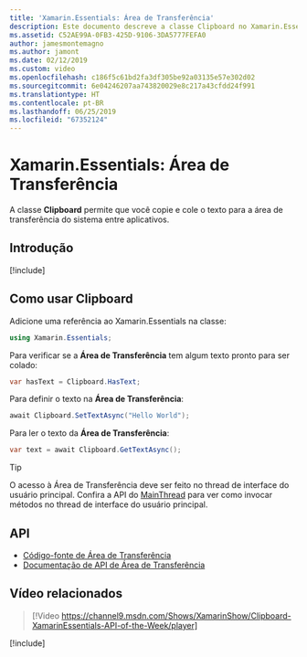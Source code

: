 ```yaml
---
title: 'Xamarin.Essentials: Área de Transferência'
description: Este documento descreve a classe Clipboard no Xamarin.Essentials, que permite copiar e colar o texto para a área de transferência do sistema entre aplicativos.
ms.assetid: C52AE99A-0FB3-425D-9106-3DA5777FEFA0
author: jamesmontemagno
ms.author: jamont
ms.date: 02/12/2019
ms.custom: video
ms.openlocfilehash: c186f5c61bd2fa3df305be92a03135e57e302d02
ms.sourcegitcommit: 6e04246207aa743820029e8c217a43cfdd24f991
ms.translationtype: HT
ms.contentlocale: pt-BR
ms.lasthandoff: 06/25/2019
ms.locfileid: "67352124"
---
```

# <a name="xamarinessentials-clipboard"></a>Xamarin.Essentials: Área de Transferência

A classe **Clipboard** permite que você copie e cole o texto para a área de transferência do sistema entre aplicativos.

## <a name="get-started"></a>Introdução

[!include[](~/essentials/includes/get-started.md)]

## <a name="using-clipboard"></a>Como usar Clipboard

Adicione uma referência ao Xamarin.Essentials na classe:

```csharp
using Xamarin.Essentials;
```

Para verificar se a **Área de Transferência** tem algum texto pronto para ser colado:

```csharp
var hasText = Clipboard.HasText;
```

Para definir o texto na **Área de Transferência**:

```csharp
await Clipboard.SetTextAsync("Hello World");
```

Para ler o texto da **Área de Transferência**:

```csharp
var text = await Clipboard.GetTextAsync();
```

> [!TIP]
> O acesso à Área de Transferência deve ser feito no thread de interface do usuário principal. Confira a API do [MainThread](~/essentials/main-thread.md) para ver como invocar métodos no thread de interface do usuário principal.

## <a name="api"></a>API

- [Código-fonte de Área de Transferência](https://github.com/xamarin/Essentials/tree/master/Xamarin.Essentials/Clipboard)
- [Documentação de API de Área de Transferência](xref:Xamarin.Essentials.Clipboard)

## <a name="related-video"></a>Vídeo relacionados

> [!Video https://channel9.msdn.com/Shows/XamarinShow/Clipboard-XamarinEssentials-API-of-the-Week/player]

[!include[](~/essentials/includes/xamarin-show-essentials.md)]

